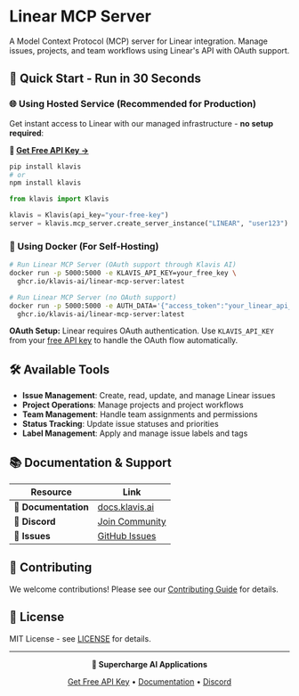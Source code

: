 # Linear MCP Server

A Model Context Protocol (MCP) server for Linear integration. Manage issues, projects, and team workflows using Linear's API with OAuth support.

## 🚀 Quick Start - Run in 30 Seconds

### 🌐 Using Hosted Service (Recommended for Production)

Get instant access to Linear with our managed infrastructure - **no setup required**:

**🔗 [Get Free API Key →](https://www.klavis.ai/home/api-keys)**

```bash
pip install klavis
# or
npm install klavis
```

```python
from klavis import Klavis

klavis = Klavis(api_key="your-free-key")
server = klavis.mcp_server.create_server_instance("LINEAR", "user123")
```

### 🐳 Using Docker (For Self-Hosting)

```bash
# Run Linear MCP Server (OAuth support through Klavis AI)
docker run -p 5000:5000 -e KLAVIS_API_KEY=your_free_key \
  ghcr.io/klavis-ai/linear-mcp-server:latest

# Run Linear MCP Server (no OAuth support)
docker run -p 5000:5000 -e AUTH_DATA='{"access_token":"your_linear_api_key_here"}' \
  ghcr.io/klavis-ai/linear-mcp-server:latest
```

**OAuth Setup:** Linear requires OAuth authentication. Use `KLAVIS_API_KEY` from your [free API key](https://www.klavis.ai/home/api-keys) to handle the OAuth flow automatically.

## 🛠️ Available Tools

- **Issue Management**: Create, read, update, and manage Linear issues
- **Project Operations**: Manage projects and project workflows
- **Team Management**: Handle team assignments and permissions
- **Status Tracking**: Update issue statuses and priorities
- **Label Management**: Apply and manage issue labels and tags

## 📚 Documentation & Support

| Resource | Link |
|----------|------|
| **📖 Documentation** | [docs.klavis.ai](https://docs.klavis.ai) |
| **💬 Discord** | [Join Community](https://discord.gg/p7TuTEcssn) |
| **🐛 Issues** | [GitHub Issues](https://github.com/klavis-ai/klavis/issues) |

## 🤝 Contributing

We welcome contributions! Please see our [Contributing Guide](../../CONTRIBUTING.md) for details.

## 📜 License

MIT License - see [LICENSE](../../LICENSE) for details.

---

<div align="center">
  <p><strong>🚀 Supercharge AI Applications </strong></p>
  <p>
    <a href="https://www.klavis.ai">Get Free API Key</a> •
    <a href="https://docs.klavis.ai">Documentation</a> •
    <a href="https://discord.gg/p7TuTEcssn">Discord</a>
  </p>
</div>

